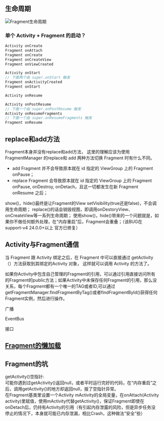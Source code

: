 ## 生命周期
![Fragment生命周期](https://imgs.babits.top/201701084431fragment_lifecycle.png)

### 单个 Activity + Fragment 的启动？
```java
Activity onCreate
Fragment onAttach
Fragment onCreate
Fragment onCreateView
Fragment onViewCreated

Activity onStart
// 下面两个由 super.onStart 触发
Fragment onActivityCreated
Fragment onStart

Activity onResume

Activity onPostResume
// 下面一个由 super.onPostResume 触发
Activity onResumeFragments
// 下面一个由 super.onResumeFragments 触发
Fragment onResume
```



## replace和add方法
Fragment本身并没有replace和add方法， 这里的理解应该为使用FragmentManager 的replace和 add 两种方法切换 Fragment 时有什么不同。
* add Fragment 并不会导致原本就在 id 指定的 ViewGroup 上的 Fragment onPause；
* replace Fragment 会导致原本就在 id 指定的 ViewGroup 上的 Fragment onPause, onDestroy, onDetach，且这一切都发生在新 Fragment onResume 之后；


show()，hide()最终是让Fragment的View setVisibility(true还是false)，不会调用生命周期；
replace()的话会销毁视图，即调用onDestoryView、onCreateView等一系列生命周期；
使用show()，hide()带来的一个问题就是，如果你不做任何额外处理，在“内存重启”后，Fragment会重叠；（该BUG在support-v4 24.0.0+以上 官方已修复）


## Activity与Fragment通信
当 Fragment 跟 Activity 绑定之后，在 Fragment 中可以直接通过 getActivity（）方法获取到其绑定的Activity 对象， 这样就可以调用 Activity 的方法了。   

如果你Activity中包含自己管理的Fragment的引用，可以通过引用直接访问所有的Fragment的public方法；如果Activity中未保存任何Fragment的引用，那么没关系，每个Fragment都有一个唯一的TAG或者ID,可以通过getFragmentManager.findFragmentByTag()或者findFragmentById()获得任何Fragment实例，然后进行操作。

广播

EventBus

接口

## [Fragment的懒加载](http://www.jianshu.com/p/843088e1ad40)

## Fragment的坑
getActivity()空指针:   
可能你遇到过getActivity()返回null，或者平时运行完好的代码，在“内存重启”之后，调用getActivity()的地方却返回null，报了空指针异常。   
在Fragment基类里设置一个Activity mActivity的全局变量，在onAttach(Activity activity)里赋值，使用mActivity代替getActivity()，保证Fragment即使在onDetach后，仍持有Activity的引用（有引起内存泄露的风险，但是异步任务没停止的情况下，本身就可能已内存泄漏，相比Crash，这种做法“安全”些）
